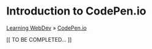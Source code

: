 # Introduction to CodePen.io
[Learning WebDev](../../README.md) » [CodePen.io](./README.md)

[[ TO BE COMPLETED... ]]
